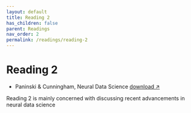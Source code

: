 ```yaml
---
layout: default
title: Reading 2
has_children: false
parent: Readings
nav_order: 2
permalink: /readings/reading-2
---
```


# Reading 2

- Paninski & Cunningham, Neural Data Science <a href="https://drive.google.com/file/d/1-lnwuFXdu23sGs3G4t6-8e3KrVD3qP2N/view?usp=sharing" target="_blank" rel="noopener">download &#x2197;</a>

Reading 2 is mainly concerned with discussing recent advancements in neural data science


